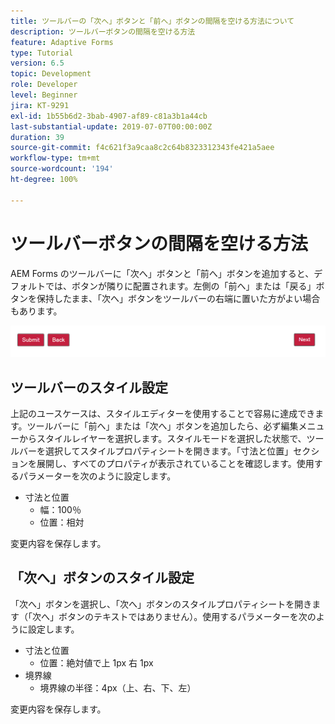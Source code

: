```yaml
---
title: ツールバーの「次へ」ボタンと「前へ」ボタンの間隔を空ける方法について
description: ツールバーボタンの間隔を空ける方法
feature: Adaptive Forms
type: Tutorial
version: 6.5
topic: Development
role: Developer
level: Beginner
jira: KT-9291
exl-id: 1b55b6d2-3bab-4907-af89-c81a3b1a44cb
last-substantial-update: 2019-07-07T00:00:00Z
duration: 39
source-git-commit: f4c621f3a9caa8c2c64b8323312343fe421a5aee
workflow-type: tm+mt
source-wordcount: '194'
ht-degree: 100%

---
```


# ツールバーボタンの間隔を空ける方法

AEM Forms のツールバーに「次へ」ボタンと「前へ」ボタンを追加すると、デフォルトでは、ボタンが隣りに配置されます。左側の「前へ」または「戻る」ボタンを保持したまま、「次へ」ボタンをツールバーの右端に置いた方がよい場合もあります。

![toolbar-spacing](assets/toolbar-spacing.png)


## ツールバーのスタイル設定

上記のユースケースは、スタイルエディターを使用することで容易に達成できます。ツールバーに「前へ」または「次へ」ボタンを追加したら、必ず編集メニューからスタイルレイヤーを選択します。スタイルモードを選択した状態で、ツールバーを選択してスタイルプロパティシートを開きます。「寸法と位置」セクションを展開し、すべてのプロパティが表示されていることを確認します。使用するパラメーターを次のように設定します。
* 寸法と位置
   * 幅：100％
   * 位置：相対

変更内容を保存します。

## 「次へ」ボタンのスタイル設定

「次へ」ボタンを選択し、「次へ」ボタンのスタイルプロパティシートを開きます（「次へ」ボタンのテキストではありません）。使用するパラメーターを次のように設定します。
* 寸法と位置
   * 位置：絶対値で上 1px 右 1px
* 境界線
   * 境界線の半径：4px（上、右、下、左）

変更内容を保存します。
